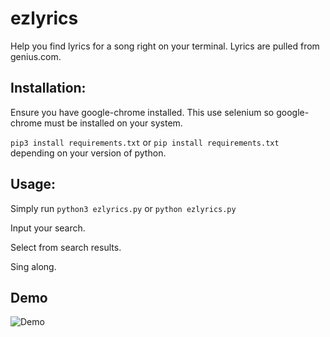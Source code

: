 # ezlyrics
Help you find lyrics for a song right on your terminal. Lyrics are pulled from genius.com.

## Installation:
Ensure you have google-chrome installed. This use selenium so google-chrome must be installed on your system.

`pip3 install requirements.txt` or `pip install requirements.txt` depending on your version of python.

## Usage:
Simply run `python3 ezlyrics.py` or `python ezlyrics.py`

Input your search.

Select from search results.

Sing along.


## Demo
![Demo](https://media.giphy.com/media/qRPL9wxwBRgh9uQLPU/giphy.gif)

